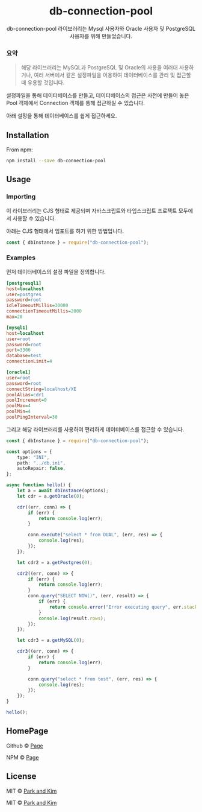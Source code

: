 # <div align="center"> db-connection-pool </div>

<div align="center">

db-connection-pool 라이브러리는 Mysql 사용자와 Oracle 사용자 및 PostgreSQL 사용자를 위해 만들었습니다.

</div>

### 요약

> 해당 라이브러리는 MySQL과 PostgreSQL 및 Oracle의 사용을 여러대 사용하거나, 여러 서버에서 같은 설정파일을 이용하여 데이터베이스를 관리 및 접근할 때 유용할 것입니다.

설정파일을 통해 데이터베이스를 만들고, 데이터베이스의 접근은 사전에 만들어 놓은 Pool 객체에서 Connection 객체를 통해 접근하실 수 있습니다.

아래 설정을 통해 데이터베이스를 쉽게 접근하세요.

## Installation

From npm:

```sh
npm install --save db-connection-pool
```

## Usage

### Importing

이 라이브러리는 CJS 형태로 제공되며 자바스크립트와 타입스크립트 프로젝트 모두에서 사용할 수 있습니다.

아래는 CJS 형태에서 임포트를 하기 위한 방법입니다.

```ts
const { dbInstance } = require("db-connection-pool");
```

### Examples

먼저 데이터베이스의 설정 파일을 정의합니다.

```ini
[postgresql1]
host=localhost
user=postgres
password=root
idleTimeoutMillis=30000
connectionTimeoutMillis=2000
max=20

[mysql1]
host=localhost
user=root
password=root
port=3306
database=test
connectionLimit=4

[oracle1]
user=root
password=root
connectString=localhost/XE
poolAlias=cdr1
poolIncrement=0
poolMax=4
poolMin=4
poolPingInterval=30
```

그리고 해당 라이브러리를 사용하여 편리하게 데이터베이스를 접근할 수 있습니다.

```ts
const { dbInstance } = require("db-connection-pool");

const options = {
    type: "INI",
    path: "../db.ini",
    autoRepair: false,
};

async function hello() {
    let a = await dbInstance(options);
    let cdr = a.getOracle(0);

    cdr((err, conn) => {
        if (err) {
            return console.log(err);
        }

        conn.execute("select * from DUAL", (err, res) => {
            console.log(res);
        });
    });

    let cdr2 = a.getPostgres(0);

    cdr2((err, conn) => {
        if (err) {
            return console.log(err);
        }
        conn.query("SELECT NOW()", (err, result) => {
            if (err) {
                return console.error("Error executing query", err.stack);
            }
            console.log(result.rows);
        });
    });

    let cdr3 = a.getMySQL(0);

    cdr3((err, conn) => {
        if (err) {
            return console.log(err);
        }

        conn.query("select * from test", (err, res) => {
            console.log(res);
        });
    });
}

hello();
```

## HomePage

Github © [Page](https://github.com/A-big-fish-in-a-small-pond)

NPM © [Page](https://www.npmjs.com/org/a-big-fish-in-a-small-pond)

## License

MIT © [Park and Kim](http://github.com/nusgnojkrap)

MIT © [Park and Kim](http://github.com/libtv)
